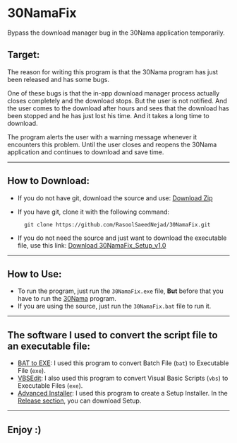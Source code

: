 # 30NamaFix
Bypass the download manager bug in the 30Nama application temporarily.

## Target:
The reason for writing this program is that the 30Nama program has just been released and has some bugs.

One of these bugs is that the in-app download manager process actually closes completely and the download stops. But the user is not notified. And the user comes to the download after hours and sees that the download has been stopped and he has just lost his time. And it takes a long time to download.

The program alerts the user with a warning message whenever it encounters this problem. Until the user closes and reopens the 30Nama application and continues to download and save time.

---
## How to Download:
* If you do not have git, download the source and use: [Download Zip](https://github.com/RasoolSaeedNejad/30NamaFix/archive/refs/heads/main.zip)

* If you have git, clone it with the following command:

        git clone https://github.com/RasoolSaeedNejad/30NamaFix.git

*  If you do not need the source and just want to download the executable file, use this link: [Download 30NamaFix_Setup_v1.0]()

---
## How to Use:
* To run the program, just run the `30NamaFix.exe` file,
**But** before that you have to run the [30Nama](https://30Nama.com) program.
* If you are using the source, just run the `30NamaFix.bat` file to run it.

---
## The software I used to convert the script file to an executable file:

* [BAT to EXE](https://soft98.ir/software/2579-bat-to-exe-converter.html): I used this program to convert Batch File (`bat`) to Executable File (`exe`).
* [VBSEdit](https://www.vbsedit.com/): I also used this program to convert Visual Basic Scripts (`vbs`) to Executable Files (`exe`).
* [Advanced Installer](https://www.advancedinstaller.com/): I used this program to create a Setup Installer. In the [Release section](https://github.com/RasoolSaeedNejad/30NamaFix/releases), you can download Setup.

---
## Enjoy :)